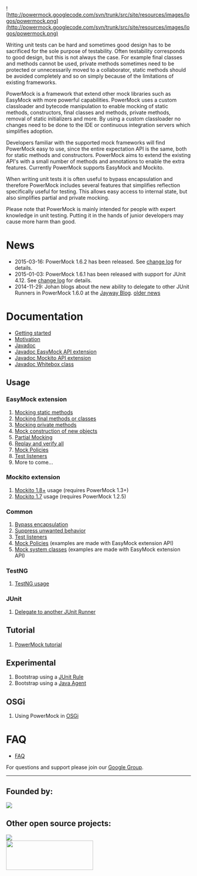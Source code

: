 ![http://powermock.googlecode.com/svn/trunk/src/site/resources/images/logos/powermock.png](http://powermock.googlecode.com/svn/trunk/src/site/resources/images/logos/powermock.png)

Writing unit tests can be hard and sometimes good design has to be sacrificed for the sole purpose of testability. Often testability corresponds to good design, but this is not always the case. For example final classes and methods cannot be used, private methods sometimes need to be protected or unnecessarily moved to a collaborator, static methods should be avoided completely and so on simply because of the limitations of existing frameworks.

PowerMock is a framework that extend other mock libraries such as EasyMock with more powerful capabilities. PowerMock uses a custom classloader and bytecode manipulation to enable mocking of static methods, constructors, final classes and methods, private methods, removal of static initializers and more. By using a custom classloader no changes need to be done to the IDE or continuous integration servers which simplifies adoption.

Developers familiar with the supported mock frameworks will find PowerMock easy to use, since the entire expectation API is the same, both for static methods and constructors. PowerMock aims to extend the existing API's with a small number of methods and annotations to enable the extra features. Currently PowerMock supports EasyMock and Mockito.

When writing unit tests it is often useful to bypass encapsulation and therefore PowerMock includes several features that simplifies reflection specifically useful for testing. This allows easy access to internal state, but also simplifies partial and private mocking.

Please note that PowerMock is mainly intended for people with expert knowledge in unit testing. Putting it in the hands of junior developers may cause more harm than good.

# News #
  * 2015-03-16: PowerMock 1.6.2 has been released. See [change log](https://raw.githubusercontent.com/jayway/powermock/master/changelog.txt) for details.
  * 2015-01-03: PowerMock 1.6.1 has been released with support for JUnit 4.12. See [change log](https://raw.githubusercontent.com/jayway/powermock/master/changelog.txt) for details.
  * 2014-11-29: Johan blogs about the new ability to delegate to other JUnit Runners in PowerMock 1.6.0 at the <a href='http://www.jayway.com/2014/11/29/using-another-junit-runner-with-powermock/'>Jayway Blog</a>.
[older news](OldNews.md)

# Documentation #

  * [Getting started](GettingStarted.md)
  * [Motivation](Motivation.md)
  * [Javadoc](http://powermock.googlecode.com/svn/docs/powermock-1.6.2/apidocs/index.html)
  * [Javadoc EasyMock API extension](http://powermock.googlecode.com/svn/docs/powermock-1.6.2/apidocs/org/powermock/api/easymock/PowerMock.html)
  * [Javadoc Mockito API extension](http://powermock.googlecode.com/svn/docs/powermock-1.6.2/apidocs/org/powermock/api/mockito/PowerMockito.html)
  * [Javadoc Whitebox class](http://powermock.googlecode.com/svn/docs/powermock-1.6.2/apidocs/org/powermock/reflect/Whitebox.html)

## Usage ##
### EasyMock extension ###
  1. [Mocking static methods](MockStatic.md)
  1. [Mocking final methods or classes](MockFinal.md)
  1. [Mocking private methods](MockPrivate.md)
  1. [Mock construction of new objects](MockConstructor.md)
  1. [Partial Mocking](MockPartial.md)
  1. [Replay and verify all](ReplayAllAndVerifyAll.md)
  1. [Mock Policies](MockPolicies.md)
  1. [Test listeners](TestListeners.md)
  1. More to come...
### Mockito extension ###
  1. [Mockito 1.8+](MockitoUsage13.md) usage (requires PowerMock 1.3+)
  1. [Mockito 1.7](MockitoUsage.md) usage (requires PowerMock 1.2.5)
### Common ###
  1. [Bypass encapsulation](BypassEncapsulation.md)
  1. [Suppress unwanted behavior](SuppressUnwantedBehavior.md)
  1. [Test listeners](TestListeners.md)
  1. [Mock Policies](MockPolicies.md) (examples are made with EasyMock extension API)
  1. [Mock system classes](MockSystem.md) (examples are made with EasyMock extension API)

### TestNG ###
  1. [TestNG usage](TestNG_usage.md)

### JUnit ###
  1. [Delegate to another JUnit Runner](JUnit_Delegating_Runner.md)

## Tutorial ##
  1. [PowerMock tutorial](PowerMock_tutorial.md)

## Experimental ##
  1. Bootstrap using a [JUnit Rule](PowerMockRule.md)
  1. Bootstrap using a [Java Agent](PowerMockAgent.md)

## OSGi ##
  1. Using PowerMock in [OSGi](osgi.md)

# FAQ #
  * [FAQ](FAQ.md)

For questions and support please join our [Google Group](http://groups.google.com/group/powermock).


---

## Founded by: ##
[![](http://www.arctiquator.com/oppenkallkod/assets/images/jayway_logo.png)](http://www.jayway.com)
## Other open source projects: ##
[![](http://rest-assured.googlecode.com/svn/trunk/rest-assured-logo-green.png)](http://rest-assured.googlecode.com)<br>
<a href='http://code.google.com/p/awaitility'><img src='http://github.com/jayway/awaitility/raw/master/resources/Awaitility_logo_red_small.png' width='237' height='80' />
</a>